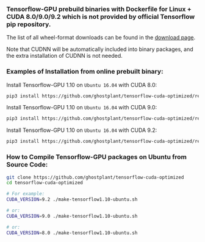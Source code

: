 ### Tensorflow-GPU prebuild binaries with Dockerfile for Linux + CUDA 8.0/9.0/9.2 which is not provided by official Tensorflow pip repository.

The list of all wheel-format downloads can be found in the [download page](https://github.com/ghostplant/tensorflow-cuda-optimized/releases).

Note that CUDNN will be automatically included into binary packages, and the extra installation of CUDNN is not needed.

### Examples of Installation from online prebuilt binary:

Install Tensorflow-GPU 1.10 on `Ubuntu 16.04` with CUDA 8.0:
```sh
pip3 install https://github.com/ghostplant/tensorflow-cuda-optimized/releases/download/tf-1.10-ubuntu/tensorflow-1.10_cuda8.0_all-cp35-cp35m-linux_x86_64.whl
```

Install Tensorflow-GPU 1.10 on `Ubuntu 16.04` with CUDA 9.0:
```sh
pip3 install https://github.com/ghostplant/tensorflow-cuda-optimized/releases/download/tf-1.10-ubuntu/tensorflow-1.10_cuda9.0_all-cp35-cp35m-linux_x86_64.whl
```

Install Tensorflow-GPU 1.10 on `Ubuntu 16.04` with CUDA 9.2:
```sh
pip3 install https://github.com/ghostplant/tensorflow-cuda-optimized/releases/download/tf-1.10-ubuntu/tensorflow-1.10_cuda9.2_all-cp35-cp35m-linux_x86_64.whl
```


### How to Compile Tensorflow-GPU packages on Ubuntu from Source Code:

```sh
git clone https://github.com/ghostplant/tensorflow-cuda-optimized
cd tensorflow-cuda-optimized

# For example:
CUDA_VERSION=9.2 ./make-tensorflow1.10-ubuntu.sh

# or:
CUDA_VERSION=9.0 ./make-tensorflow1.10-ubuntu.sh

# or:
CUDA_VERSION=8.0 ./make-tensorflow1.10-ubuntu.sh
```
